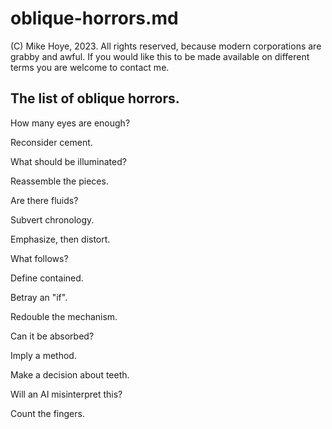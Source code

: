 # oblique-horrors.md

(C) Mike Hoye, 2023. All rights reserved, because modern corporations are grabby and awful. 
    If you would like this to be made available on different terms you are welcome to contact me.

## The list of oblique horrors.

How many eyes are enough?

Reconsider cement.

What should be illuminated?

Reassemble the pieces.

Are there fluids?

Subvert chronology.

Emphasize, then distort.

What follows?

Define contained.

Betray an "if".

Redouble the mechanism.

Can it be absorbed?

Imply a method.

Make a decision about teeth.

Will an AI misinterpret this?

Count the fingers.
